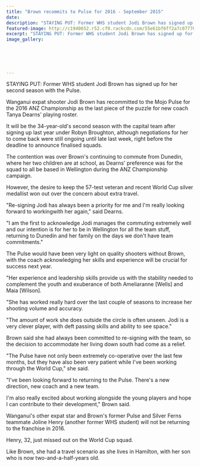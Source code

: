 ```yaml
---
title: "Brown recommits to Pulse for 2016 - September 2015"
date: 
description: "STAYING PUT: Former WHS student Jodi Brown has signed up for her second season with the Pulse, Wanganui Chronicle article on 1/9/15..."
featured-image: http://c1940652.r52.cf0.rackcdn.com/55e61bf6ff2a7c0777001084/Netball.-Jodi-Brown-former-WHS-student-1.9.15.jpg
excerpt: "STAYING PUT: Former WHS student Jodi Brown has signed up for her second season with the Pulse."
image_gallery:
    
    
    
    
    
---
```


<p>STAYING PUT: Former WHS student Jodi Brown has signed up for her second season with the Pulse.</p>
<p>Wanganui expat shooter Jodi Brown has recommitted to the Mojo Pulse for the 2016 ANZ Championship as the last piece of the puzzle for new coach Tanya Dearns' playing roster.</p>
<p>It will be the 34-year-old's second season with the capital team after signing up last year under Robyn Broughton, although negotiations for her to come back were still ongoing until late last week, right before the deadline to announce finalised squads.</p>
<p>The contention was over Brown's continuing to commute from Dunedin, where her two children are at school, as Dearns' preference was for the squad to all be based in Wellington during the ANZ Championship campaign.</p>
<p>However, the desire to keep the 57-test veteran and recent World Cup silver medallist won out over the concern about extra travel.</p>
<p>"Re-signing Jodi has always been a priority for me and I'm really looking forward to workingwith her again," said Dearns.</p>
<p>"I am the first to acknowledge Jodi manages the commuting extremely well and our intention is for her to be in Wellington for all the team stuff, returning to Dunedin and her family on the days we don't have team commitments."</p>
<p>The Pulse would have been very light on quality shooters without Brown, with the coach acknowledging her skills and experience will be crucial for success next year.</p>
<p>"Her experience and leadership skills provide us with the stability needed to complement the youth and exuberance of both Ameliaranne [Wells] and Maia [Wilson].</p>
<p>"She has worked really hard over the last couple of seasons to increase her shooting volume and accuracy.</p>
<p>"The amount of work she does outside the circle is often unseen. Jodi is a very clever player, with deft passing skills and ability to see space."</p>
<p>Brown said she had always been committed to re-signing with the team, so the decision to accommodate her living down south had come as a relief.</p>
<p>"The Pulse have not only been extremely co-operative over the last few months, but they have also been very patient while I've been working through the World Cup," she said.</p>
<p>"I've been looking forward to returning to the Pulse. There's a new direction, new coach and a new team.</p>
<p>I'm also really excited about working alongside the young players and hope I can contribute to their development," Brown said.</p>
<p>Wanganui's other expat star and Brown's former Pulse and Silver Ferns teammate Joline Henry (another former WHS student) will not be returning to the franchise in 2016.</p>
<p>Henry, 32, just missed out on the World Cup squad.</p>
<p>Like Brown, she had a travel scenario as she lives in Hamilton, with her son who is now two-and-a-half-years old.</p>

